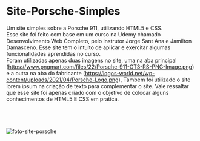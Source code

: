 # Site-Porsche-Simples
Um site simples sobre a Porsche 911, utilizando HTML5 e CSS.
<br />
Esse site foi feito com base em um curso na Udemy chamado Desenvolvimento Web Completo, pelo instrutor Jorge Sant Ana e Jamilton Damasceno. Esse site tem o intuito de aplicar e exercitar algumas funcionalidades aprendidas no curso. 
<br />
Foram utilizadas apenas duas imagens no site, uma na aba principal (https://www.pngmart.com/files/22/Porsche-911-GT3-RS-PNG-Image.png) e a outra na aba do fabricante (https://logos-world.net/wp-content/uploads/2021/04/Porsche-Logo.png), Tambem foi utilizado o site lorem ipsum na criação de texto para complementar o site. Vale ressaltar que esse site foi apenas criado com o objetivo de colocar alguns conhecimentos de HTML5 E CSS em pratica.
<br /> <br /> <br /> <br /> <br />
![foto-site-porsche](https://github.com/user-attachments/assets/60470668-009b-458c-b9b1-c12601956a7b)
